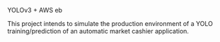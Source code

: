 YOLOv3 + AWS eb

This project intends to simulate the production environment of a YOLO training/prediction of an automatic market cashier application.



